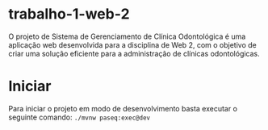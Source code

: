 # trabalho-1-web-2
O projeto de Sistema de Gerenciamento de Clínica Odontológica é uma aplicação web desenvolvida para a disciplina de Web 2, com o objetivo de criar uma solução eficiente para a administração de clínicas odontológicas.


# Iniciar
Para iniciar o projeto em modo de desenvolvimento basta executar o seguinte comando: ```./mvnw paseq:exec@dev```